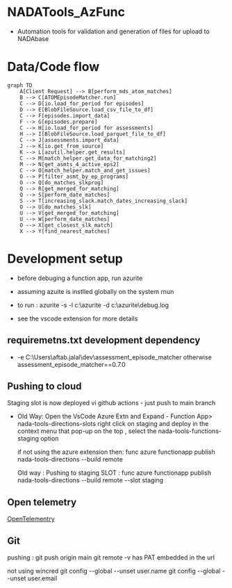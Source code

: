 
# NADATools_AzFunc

- Automation tools for validation and generation of files for upload to NADAbase

# Data/Code flow

```mermaid
graph TD
    A[Client Request] --> B[perform_mds_atom_matches]
    B --> C[ATOMEpisodeMatcher.run]
    C --> D[io.load_for_period for episodes]
    D --> E[BlobFileSource.load_csv_file_to_df]
    C --> F[episodes.import_data]
    F --> G[episodes.prepare]
    C --> H[io.load_for_period for assessments]
    H --> I[BlobFileSource.load_parquet_file_to_df]
    C --> J[assessments.import_data]
    J --> K[io.get_from_source]
    K --> L[azutil.helper.get_results]
    C --> M[match_helper.get_data_for_matching2]
    M --> N[get_asmts_4_active_eps2]
    C --> O[match_helper.match_and_get_issues]
    O --> P[filter_asmt_by_ep_programs]
    O --> Q[do_matches_slkprog]
    Q --> R[get_merged_for_matching]
    Q --> S[perform_date_matches]
    S --> T[increasing_slack.match_dates_increasing_slack]
    O --> U[do_matches_slk]
    U --> V[get_merged_for_matching]
    U --> W[perform_date_matches]
    O --> X[get_closest_slk_match]
    X --> Y[find_nearest_matches]
```

# Development setup

- before debuging a function app, run azurite
- assuming azuite is instlled globally on the system rnun

- to run : azurite -s -l c:\azurite -d c:\azurite\debug.log
- see the vscode extension for more details

## requiremetns.txt development dependency

- -e C:\\Users\\aftab.jalal\\dev\\assessment_episode_matcher
otherwise 
assessment_episode_matcher==0.7.0

## Pushing to cloud

Staging slot is now deployed vi github actions - just push to main branch

- Old Way: Open the VsCode Azure Extn and Expand - Function App> nada-tools-directions-slots
  right click on staging and deploy
  in the context menu that pop-up on the top , select the nada-tools-functions-staging option

  if not using the azure extension then:
  func azure functionapp publish nada-tools-directions --build remote

  Old way : Pushing to staging SLOT :
  func azure functionapp publish nada-tools-directions --build remote --slot staging

## Open telemetry

[OpenTelementry](https://github.com/Azure/azure-sdk-for-python/tree/main/sdk/monitor/azure-monitor-opentelemetry/samples/logging)


## Git
pushing : git push origin main 
git remote -v 
 has PAT embedded in the url

 not using wincred
 git config --global --unset user.name
  git config --global --unset user.email